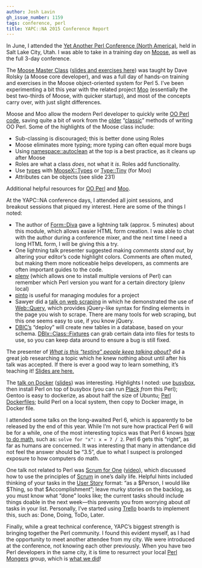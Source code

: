 ```yaml
---
author: Josh Lavin
gh_issue_number: 1159
tags: conference, perl
title: YAPC::NA 2015 Conference Report
---
```




In June, I attended the [Yet Another Perl Conference (North America)](http://www.yapcna.org/yn2015/), held in Salt Lake City, Utah. I was able to take in a training day on [Moose](https://metacpan.org/pod/Moose), as well as the full 3-day conference.

The [Moose Master Class](http://www.yapcna.org/yn2015/masters.html#Moose) ([slides and exercises here](https://github.com/moose/intro-to-moose)) was taught by Dave Rolsky (a Moose core developer), and was a full day of hands-on training and exercises in the Moose object-oriented system for Perl 5. I’ve been experimenting a bit this year with the related project [Moo](https://metacpan.org/pod/Moo) (essentially the best two-thirds of Moose, with quicker startup), and most of the concepts carry over, with just slight differences.

Moose and Moo allow the modern Perl developer to quickly write [OO Perl code](http://www.modernperlbooks.com/books/modern_perl_2014/07-object-oriented-perl.html), saving quite a bit of work from the [older](http://perltricks.com/article/25/2013/5/20/Old-School-Object-Oriented-Perl) “[classic](https://perlmaven.com/getting-started-with-classic-perl-oop)” methods of writing OO Perl. Some of the highlights of the Moose class include: 

- Sub-classing is discouraged; this is better done using Roles
- Moose eliminates more typing; more typing can often equal more bugs
- Using [namespace::autoclean](https://metacpan.org/pod/namespace::autoclean) at the top is a best practice, as it cleans up after Moose
- Roles are what a class *does*, not what it *is*. Roles add functionality.
- Use [types](https://en.wikipedia.org/wiki/Type_system) with [MooseX::Types](https://metacpan.org/pod/MooseX::Types) or [Type::Tiny](https://metacpan.org/pod/Type::Tiny) (for Moo)
- Attributes can be objects (see slide 231)

Additional helpful resources for [OO Perl](http://perldoc.perl.org/perlootut.html) and [Moo](http://kablamo.org/slides-intro-to-moo/#/).

At the YAPC::NA conference days, I attended all joint sessions, and breakout sessions that piqued my interest. Here are some of the things I noted:

- The author of [Form::Diva](https://metacpan.org/pod/Form::Diva) gave a lightning talk (approx. 5 minutes) about this module, which allows easier HTML form creation. I was able to chat with the author during a conference mixer, and the next time I need a long HTML form, I will be giving this a try.
- One lightning talk presenter suggested making *comments stand out*, by altering your editor’s code highlight colors. Comments are often muted, but making them more noticeable helps developers, as comments are often important guides to the code.
- [plenv](https://github.com/tokuhirom/plenv) (which allows one to install multiple versions of Perl) can remember which Perl version you want for a certain directory (plenv local)
- [pinto](https://metacpan.org/pod/pinto) is useful for managing modules for a project
- Sawyer did a [talk on web scraping](http://www.yapcna.org/yn2015/talk/6077) in which he demonstrated the use of [Web::Query](https://metacpan.org/pod/Web::Query), which provides jQuery-like syntax for finding elements in the page you wish to scrape. There are many tools for web scraping, but this one seems easy to use, if you know jQuery.
- [DBIC’s](https://metacpan.org/pod/DBIx::Class) “deploy” will create new tables in a database, based on your schema. [DBIx::Class::Fixtures](https://metacpan.org/pod/DBIx::Class::Fixtures) can grab certain data into files for tests to use, so you can keep data around to ensure a bug is still fixed.

The presenter of *[What is this “testing” people keep talking about?](http://www.yapcna.org/yn2015/talk/6046)* did a great job researching a topic which he knew nothing about until after his talk was accepted. If there is ever a good way to learn something, it’s teaching it! [Slides are here.](http://deanza.edu/faculty/metcalfkevin/whatistesting.pdf) 

The [talk on Docker](http://www.yapcna.org/yn2015/talk/5915) ([slides](https://www.slideshare.net/lembark/perl-inside-a-box-building-perl-for-docker)) was interesting. Highlights I noted: use [busybox](https://en.wikipedia.org/wiki/BusyBox), then install Perl on top of busybox (you can run [Plack](http://plackperl.org/) *from* this Perl); Gentoo is easy to dockerize, as about half the size of Ubuntu; [Perl Dockerfiles](https://github.com/perl/docker-perl); build Perl on a local system, then copy to Docker image, in Docker file.

I attended some talks on the long-awaited Perl 6, which is apparently to be released by the end of this year. While I’m not sure how practical Perl 6 will be for a while, one of the most interesting topics was that Perl 6 knows [how to do math](https://www.slideshare.net/Ovid/perl-6-for-mere-mortals), such as: `solve for "x": x = 7 / 2`. Perl 6 gets this “right”, as far as humans are concerned. It was interesting that many in attendance did not feel the answer should be “3.5”, due to what I suspect is prolonged exposure to how computers do math.

One talk not related to Perl was [Scrum for One](http://www.yapcna.org/yn2015/talk/6031) ([video](https://youtu.be/Zh7dXvQY-hg)), which discussed how to use the principles of [Scrum](https://en.wikipedia.org/wiki/Scrum_%28software_development%29) in one’s daily life. Helpful hints included thinking of your tasks in the [User Story](https://en.wikipedia.org/wiki/User_story) format: “as a $Person, I would like $Thing, so that $Accomplishment”; leave murky stories on the backlog, as you must know what “done” looks like; the current tasks should include things doable in the next week—​this prevents you from worrying about *all* tasks in your list. Personally, I’ve started using [Trello](https://trello.com/) boards to implement this, such as: Done, Doing, ToDo, Later.

Finally, while a great technical conference, YAPC’s biggest strength is bringing together the Perl community. I found this evident myself, as I had the opportunity to meet another attendee from my city. We were introduced at the conference, not knowing each other previously. When you have two Perl developers in the same city, it is time to resurrect your local [Perl Mongers](https://www.pm.org/) group, which is [what we did](http://bend.pm.org/)!


